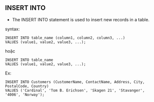 
## INSERT INTO

- The INSERT INTO statement is used to insert new records in a table.

syntax:
```text
INSERT INTO table_name (column1, column2, column3, ...)
VALUES (value1, value2, value3, ...);
```

hoặc 
```roomsql
INSERT INTO table_name
VALUES (value1, value2, value3, ...);
```


Ex:
```roomsql
INSERT INTO Customers (CustomerName, ContactName, Address, City, PostalCode, Country)
VALUES ('Cardinal', 'Tom B. Erichsen', 'Skagen 21', 'Stavanger', '4006', 'Norway');
```

